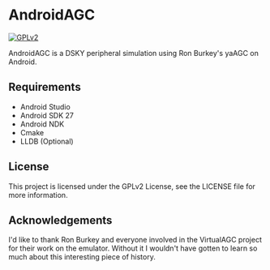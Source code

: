 # AndroidAGC
[![GPLv2](https://img.shields.io/badge/license-GPL-blue.svg)](https://github.com/Thymo-/AndroidAGC/blob/master/LICENSE)

AndroidAGC is a DSKY peripheral simulation using Ron Burkey's yaAGC on Android.

## Requirements
- Android Studio
- Android SDK 27
- Android NDK
- Cmake
- LLDB (Optional)

## License
This project is licensed under the GPLv2 License, see the LICENSE file for more information.

## Acknowledgements
I'd like to thank Ron Burkey and everyone involved in the VirtualAGC project for their work on the emulator.
Without it I wouldn't have gotten to learn so much about this interesting piece of history.
